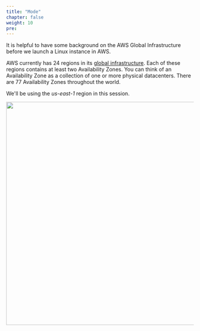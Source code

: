 ```yaml
---
title: "Mode"
chapter: false
weight: 10
pre:
---
```


It is helpful to have some background on the AWS Global Infrastructure before we launch a Linux instance in AWS.

AWS currently has 24 regions in its [global infrastructure](https://aws.amazon.com/about-aws/global-infrastructure/).
Each of these regions contains at least two Availability Zones. You can think of an Availability Zone as a collection
of one or more physical datacenters. There are 77 Availability Zones throughout the world. 

We'll be using the _us-east-1_ region in this session. 

<img src='/images/global_footprint.png' width='600px'>


